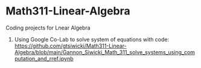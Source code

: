 # Math311-Linear-Algebra
Coding projects for Lnear Algebra 

1. Using Google Co-Lab to solve system of equations with code:
   https://github.com/gtsiwicki/Math311-Linear-Algebra/blob/main/Gannon_Siwicki_Math_311_solve_systems_using_computation_and_rref.ipynb
